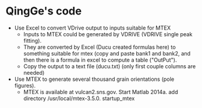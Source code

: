 # QingGe's code

* Use Excel to convert VDrive output to inputs suitable for MTEX
  - Inputs to MTEX could be generated by VDRIVE (VDRIVE single peak fitting).
  - They are converted by Excel (Ducu created formulas here) to something suitable for mtex (copy and paste bank1 and bank2, and then there is a formula in excel to compute a table ("OutPut"). 
  - Copy the output to a text file (ducu.txt) (only first couple columns are needed)
* Use MTEX to generate several thousand grain orientations (pole figures). 
  - MTEX is available at vulcan2.sns.gov. Start Matlab 2014a. add directory /usr/local/mtex-3.5.0. startup_mtex
  
